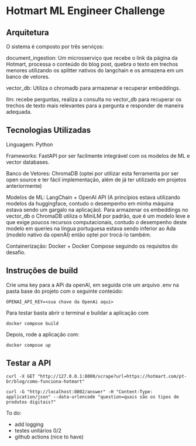 # Hotmart ML Engineer Challenge

## Arquitetura

O sistema é composto por três serviços:

document_ingestion: Um microsserviço que recebe o link da página da Hotmart, processa o conteúdo do blog post, quebra o texto em trechos menores utilizando os splitter nativos do langchain e os armazena em um banco de vetores.

vector_db: Utiliza o chromadb para armazenar e recuperar embeddings.

llm: recebe perguntas, realiza a consulta no vector_db para recuperar os trechos de texto mais relevantes para a pergunta e responder de maneira adequada.

## Tecnologias Utilizadas

Linguagem: Python

Frameworks: FastAPI por ser facilmente integrável com os modelos de ML e vector databases.

Banco de Vetores: ChromaDB (optei por utilizar esta ferramenta por ser open source e ter fácil implementação, além de já ter utilizado em projetos anteriormente)

Modelos de ML: LangChain + OpenAI API (A princípios estava utilizando modelos da huggingface, contudo o desempenho em minha máquina estava sendo um gargalo na aplicação).
Para armazenar os embeddings no vector_db o ChromaDB utiliza o MiniLM por padrão, que é um modelo leve e que exige poucos recursos computacionais, contudo o desempenho deste modelo em queries na língua portuguesa estava sendo inferior ao Ada (modelo nativo da openAI) então optei por trocá-lo também.

Containerização: Docker + Docker Compose seguindo os requisitos do desafio.

## Instruções de build
Crie uma key para a APi da openAI, em seguida crie um arquivo .env na pasta base do projeto com o seguinte conteúdo:
```
OPENAI_API_KEY=<sua chave da OpenAi aqui>
```

Para testar basta abrir o terminal e buildar a aplicação com 
```
docker compose build
```
Depois, rode a aplicação com:
```
docker compose up
```

## Testar a API
```
curl -X GET "http://127.0.0.1:8000/scrape?url=https://hotmart.com/pt-br/blog/como-funciona-hotmart"
```
```
curl -G "http://localhost:8002/answer" -H "Content-Type: application/json" --data-urlencode "question=quais são os tipos de produtos digitais?"
```
To do:
- add logging
- testes unitários 0/2
- github actions (nice to have)